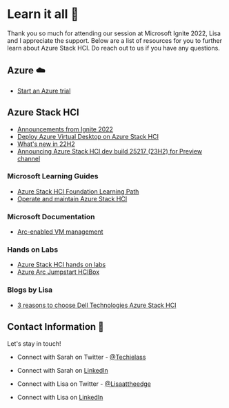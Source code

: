 
# Learn it all 📘

Thank you so much for attending our session at Microsoft Ignite 2022, Lisa and I appreciate the support.   Below are a list of resources for you to further learn about Azure Stack HCI.   Do reach out to us if you have any questions. 

## Azure ☁️
- [Start an Azure trial](https://azure.microsoft.com/free/?WT.mc_id=AZ-MVP-5004165)

## Azure Stack HCI 

- [Announcements from Ignite 2022](https://techcommunity.microsoft.com/t5/azure-stack-blog/what-s-new-for-azure-stack-hci-at-microsoft-ignite-2022/ba-p/3650949?WT.mc_id=AZ-MVP-5004165)
- [Deploy Azure Virtual Desktop on Azure Stack HCI](https://techcommunity.microsoft.com/t5/azure-stack-blog/workload-deployment-shouldn-t-be-different-on-cloud-amp-on/ba-p/3650070?WT.mc_id=AZ-MVP-5004165)
- [What's new in 22H2](https://learn.microsoft.com/azure-stack/hci/whats-new?WT.mc_id=AZ-MVP-5004737)
- [Announcing Azure Stack HCI dev build 25217 (23H2) for Preview channel](https://techcommunity.microsoft.com/t5/azure-stack-blog/announcing-azure-stack-hci-dev-build-25217-23h2-for-preview/ba-p/3650906?WT.mc_id=AZ-MVP-5004165)

### Microsoft Learning Guides
- [Azure Stack HCI Foundation Learning Path](https://learn.microsoft.com/training/paths/azure-stack-hci-foundations/?WT.mc_id=AZ-MVP-5004165)
- [Operate and maintain Azure Stack HCI](https://learn.microsoft.com/training/paths/operate-maintain-azure-stack-hci/?WT.mc_id=AZ-MVP-5004165)

### Microsoft Documentation
- [Arc-enabled VM management](https://learn.microsoft.com/azure-stack/hci/manage/azure-arc-enabled-virtual-machines?WT.mc_id=AZ-MVP-5004165)

### Hands on Labs
- [Azure Stack HCI hands on labs](https://github.com/DellGEOS/AzureStackHOLs)
- [Azure Arc Jumpstart HCIBox](https://azurearcjumpstart.io/azure_jumpstart_hcibox/)

### Blogs by Lisa
- [3 reasons to choose Dell Technologies Azure Stack HCI](https://lisaattheedge.com/2022/02/23/3-reasons-to-choose-dell-technologies-for-azure-stack-hci/)



## Contact Information 👋

Let's stay in touch! 

- Connect with Sarah on Twitter - [@Techielass](https://twitter.com/techielass)
- Connect with Sarah on [LinkedIn](https://in.linkedin.com/in/sazlean)

- Connect with Lisa on Twitter - [@Lisaattheedge](https://twitter.com/lisaattheedge)
- Connect with Lisa on [LinkedIn](https://www.linkedin.com/in/lisadawnclark/)

